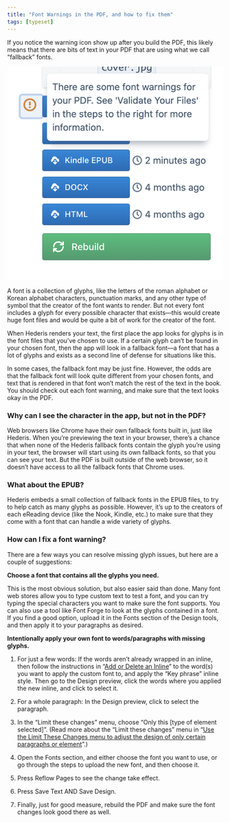 ```yaml
---
title: "Font Warnings in the PDF, and how to fix them"
tags: [typeset]
---
```

 
<html><body><section data-type="chapter" class="hsecchapter" data-hederis-type="hsecchapter" id="font-warnings" data-pi-attrs="id: font-warnings; data-tags: typeset;" role="doc-chapter" data-tags="typeset" data-author-name=" " data-book-title=" " title="Font Warnings in the PDF, and how to fix them"><p class="hblkp" data-hederis-type="hblkp" id="pk3Tk7cKd">If you notice the warning icon show up after you build the PDF, this likely means that there are bits of text in your PDF that are using what we call &#8220;fallback&#8221; fonts.</p><img data-hederis-type="hblkimg" class="hblkimg" id="pSsfwdxzQ" src="/images/fontwarning1.png" data-img-src="/images/fontwarning1.png"/><p class="hblkp" data-hederis-type="hblkp" id="p1aTyPEp9">A font is a collection of glyphs, like the letters of the roman alphabet or Korean alphabet characters, punctuation marks, and any other type of symbol that the creator of the font wants to render. But not every font includes a glyph for every possible character that exists&#8212;this would create huge font files and would be quite a bit of work for the creator of the font. </p><p class="hblkp" data-hederis-type="hblkp" id="pkBAxI0xp">When Hederis renders your text, the first place the app looks for glyphs is in the font files that you&#8217;ve chosen to use. If a certain glyph can&#8217;t be found in your chosen font, then the app will look in a fallback font&#8212;a font that has a lot of glyphs and exists as a second line of defense for situations like this.</p><p class="hblkp" data-hederis-type="hblkp" id="pWuzkdoeQ">In some cases, the fallback font may be just fine. However, the odds are that the fallback font will look quite different from your chosen fonts, and text that is rendered in that font won&#8217;t match the rest of the text in the book. You should check out each font warning, and make sure that the text looks okay in the PDF.</p><section class="hwprsubsection" data-hederis-type="hwprsubsection" id="pOfA8sS1W" data-type="subsection" title="Why can I see the character in the app, but not in the PDF?"><h1 data-hederis-type="hblktitle" class="hblktitle" id="poLF0Yqtf">Why can I see the character in the app, but not in the PDF?</h1><p class="hblkp" data-hederis-type="hblkp" id="pPAhkIrPh">Web browsers like Chrome have their own fallback fonts built in, just like Hederis. When you&#8217;re previewing the text in your browser, there&#8217;s a chance that when none of the Hederis fallback fonts contain the glyph you&#8217;re using in your text, the browser will start using its own fallback fonts, so that you can see your text. But the PDF is built outside of the web browser, so it doesn&#8217;t have access to all the fallback fonts that Chrome uses.</p></section><section class="hwprsubsection" data-hederis-type="hwprsubsection" id="p6NRzCK8Y" data-type="subsection" title="What about the EPUB?"><h1 data-hederis-type="hblktitle" class="hblktitle" id="pONFe5fw7">What about the EPUB?</h1><p class="hblkp" data-hederis-type="hblkp" id="pw1pOOVwK">Hederis embeds a small collection of fallback fonts in the EPUB files, to try to help catch as many glyphs as possible. However, it&#8217;s up to the creators of each eReading device (like the Nook, Kindle, etc.) to make sure that they come with a font that can handle a wide variety of glyphs.</p></section><section class="hwprsubsection" data-hederis-type="hwprsubsection" id="p0a03GsJU" data-type="subsection" title="How can I fix a font warning?"><h1 data-hederis-type="hblktitle" class="hblktitle" id="pof4Bn14u">How can I fix a font warning?</h1><p class="hblkp" data-hederis-type="hblkp" id="pf9Z9RvWA">There are a few ways you can resolve missing glyph issues, but here are a couple of suggestions:</p><p class="hblkp" data-hederis-type="hblkp" id="p410ltwPP"><strong data-hederis-type="hspanstrong" id="pNTSdgEio">Choose a font that contains all the glyphs you need.</strong></p><p class="hblkp" data-hederis-type="hblkp" id="pKNySJjRt">This is the most obvious solution, but also easier said than done. Many font web stores allow you to type custom text to test a font, and you can try typing the special characters you want to make sure the font supports. You can also use a tool like Font Forge to look at the glyphs contained in a font. If you find a good option, upload it in the Fonts section of the Design tools, and then apply it to your paragraphs as desired.</p><p class="hblkp" data-hederis-type="hblkp" id="pOdz3gruW"><strong class="hspanstrong" data-hederis-type="hspanstrong" id="pKYha4eAR">Intentionally apply your own font to words/paragraphs with missing glyphs.</strong></p><ol class="hwprnumlist" data-hederis-type="hwprnumlist" id="pdbdO5ags"><li class="hblkoli" data-hederis-type="hblkoli" id="liIWt1Fzob"><p class="hblkoli" data-hederis-type="hblklip" id="pF22GPIhr">For just a few words: If the words aren&#8217;t already wrapped in an inline, then follow the instructions in &#8220;<a href="{% link _docs/add-an-inline.md %}" class="hspana" data-hederis-type="hspana" id="pvJF5CMwq">Add or Delete an Inline</a>&#8221; to the word(s) you want to apply the custom font to, and apply the &#8220;Key phrase&#8221; inline style. Then go to the Design preview, click the words where you applied the new inline, and click to select it.</p></li><li class="hblkoli" data-hederis-type="hblkoli" id="li6Hq3Q3pu"><p class="hblkoli" data-hederis-type="hblklip" id="pwy3Nfczo">For a whole paragraph: In the Design preview, click to select the paragraph.</p></li><li class="hblkoli" data-hederis-type="hblkoli" id="li9QEk6GVg"><p class="hblkoli" data-hederis-type="hblklip" id="pQGzvu3RM">In the &#8220;Limit these changes&#8221; menu, choose &#8220;Only this [type of element selected]&#8221;. (Read more about the &#8220;Limit these changes&#8221; menu in &#8220;<a href="{% link _docs/selectors.md %}" class="hspana" data-hederis-type="hspana" id="pqYgmXykV">Use the Limit These Changes menu to adjust the design of only certain paragraphs or element</a>&#8221;.)</p></li><li class="hblkoli" data-hederis-type="hblkoli" id="liPRV3Gbe2"><p class="hblkoli" data-hederis-type="hblklip" id="pRS09Y2DI">Open the Fonts section, and either choose the font you want to use, or go through the steps to upload the new font, and then choose it.</p></li><li class="hblkoli" data-hederis-type="hblkoli" id="liBV35R5bK"><p class="hblkoli" data-hederis-type="hblklip" id="pBo2QA2uO">Press Reflow Pages to see the change take effect.</p></li><li class="hblkoli" data-hederis-type="hblkoli" id="liBCDrDaJp"><p class="hblkoli" data-hederis-type="hblklip" id="pFXLJUQmP">Press Save Text AND Save Design.</p></li><li class="hblkoli" data-hederis-type="hblkoli" id="liSMSDg77e"><p class="hblkoli" data-hederis-type="hblklip" id="pIoxch08Y">Finally, just for good measure, rebuild the PDF and make sure the font changes look good there as well.</p></li></ol></section></section></body></html>
